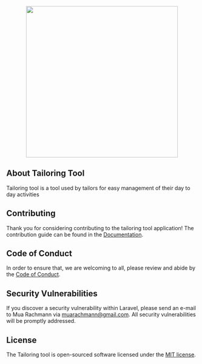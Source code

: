 <p align="center"><img src="#" width="400"></p>


## About Tailoring Tool

Tailoring tool is a tool used by tailors for easy management of their day to day activities

## Contributing

Thank you for considering contributing to the tailoring tool application! The contribution guide can be found in the [Documentation](#).

## Code of Conduct

In order to ensure that, we are welcoming to all, please review and abide by the [Code of Conduct](#).

## Security Vulnerabilities

If you discover a security vulnerability within Laravel, please send an e-mail to Mua Rachmann via [muarachmann@gmail.com](mailto:muarachmann@gmail.com). All security vulnerabilities will be promptly addressed.

## License

The Tailoring tool is open-sourced software licensed under the [MIT license](https://opensource.org/licenses/MIT).
